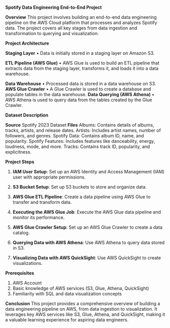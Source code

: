 **Spotify Data Engineering End-to-End Project**

**Overview**
This project involves building an end-to-end data engineering pipeline on the AWS Cloud platform that processes and analyzes Spotify data. The project covers all key stages from data ingestion and transformation to querying and visualization.

**Project Architecture**

**Staging Layer**
• Data is initially stored in a staging layer on Amazon S3.

**ETL Pipeline (AWS Glue)**
• AWS Glue is used to build an ETL pipeline that extracts data from the staging layer, transforms it, and loads it into a data warehouse.

**Data Warehouse**
• Processed data is stored in a data warehouse on S3.
**AWS Glue Crawler**
• A Glue Crawler is used to create a database and populate tables in the data warehouse.
**Data Querying (AWS Athena)**
• AWS Athena is used to query data from the tables created by the Glue Crawler.

**Dataset Description**

**Source**
Spotify 2023 Dataset
**Files**
Albums: Contains details of albums, tracks, artists, and release dates.
Artists: Includes artist names, number of followers, and genres.
Spotify Data: Contains album ID, name, and popularity.
Spotify Features: Includes features like danceability, energy, loudness, mode, and more.
Tracks: Contains track ID, popularity, and explicitness.

**Project Steps**
1. **IAM User Setup**: Set up an AWS Identity and Access Management (IAM) user with appropriate permissions.

2. **S3 Bucket Setup**: Set up S3 buckets to store and organize data.
   
3. **AWS Glue ETL Pipeline**: Create a data pipeline using AWS Glue to transfer and transform data.

4. **Executing the AWS Glue Job**: Execute the AWS Glue data pipeline and monitor its performance.
   
5. **AWS Glue Crawler Setup**: Set up an AWS Glue Crawler to create a data catalog.
   
6. **Querying Data with AWS Athena**: Use AWS Athena to query data stored in S3.
   
7. **Visualizing Data with AWS QuickSight**: Use AWS QuickSight to create visualizations.
 

**Prerequisites**
1) AWS Account
2) Basic knowledge of AWS services (S3, Glue, Athena, QuickSight)
3) Familiarity with SQL and data visualization concepts

**Conclusion**
This project provides a comprehensive overview of building a data engineering pipeline on AWS, from data ingestion to visualization. It leverages key AWS services like S3, Glue, Athena, and QuickSight, making it a valuable learning experience for aspiring data engineers.
